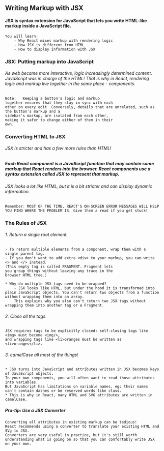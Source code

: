 ## Writing Markup with JSX

#### JSX is syntax extension for JavaScript that lets you write HTML-like markup inside a JavaScript file.

    You will learn:
        - Why React mixes markup with rendering logic
        - How JSX is different from HTML
        - How to display information with JSX

### JSX: Putting markup into JavaScript

###### As web became more interactive, logic increasingly determined content. JavaScript was in charge of the HTML! That is why in React, rendering logic and markup live together in the same place - components.

    Note:   Keeping a button's logic and markup
    together ensures that they stay in sync with each
    other on every edit. Conversely, details that are unrelated, such as the button's markup and a
    sidebar's markup, are isolated from each other,
    making it safer to change either of them in their
    own.

### Converting HTML to JSX

###### JSX is stricter and has a few more rules than HTML!

##### Each React component is a JavaScript function that may contain some markup that React renders into the browser. React components use a syntax extension called JSX to represent that markup.

###### JSX looks a lot like HTML, but it is a bit stricter and can display dynamic information.

    Remember: MOST OF THE TIME, REACT'S ON-SCREEN ERROR MESSAGES WILL HELP YOU FIND WHERE THE PROBLEM IS. Give them a read if you get stuck!

### The Rules of JSX

###### 1. Return a single root element.

    - To return multiple elements from a component, wrap them with a single parent tag.
    - If you don't want to add extra <div> to your markup, you can write <> and </> instead.
    (This empty tag is called FRAGMENT. Fragment lets
    you group things without leaving any trace in the
    browser HTML tree.)

    * Why do multiple JSX tags need to be wrapped?
        - JSX looks like HTML, but under the hood it is transformed into plain JavaScript objects. You can't return two objects from a function without wrapping them into an array.
        This explains why you also can't return two JSX tags without wrapping them into another tag or a Fragment.

###### 2. Close all the tags.

    JSX requires tags to be explicitly closed: self-closing tags like <img> must become <img/>,
    and wrapping tags like <li>oranges must be written as <li>oranges</li>.

###### 3. camelCase all most of the things!

    * JSX turns into JavaScript and attributes written in JSX becomes keys of JavaScript objects.
    In your own components, you will often want to read those attributes into variables.
    But JavaScript has limitations on variable names. eg: their names can't contain dashes or be reserved words like class.
    * This is why in React, many HTML and SVG attributes are written in camelCase.

##### Pro-tip: Use a JSX Converter

    Converting all attributes in existing markup can be tedious!
    React recommends using a converter to translate your existing HTML and SVg to JSX.
    Converters are very useful in practice, but it's still worth understanding what is going on so that you can comfortably write JSX on your own.

